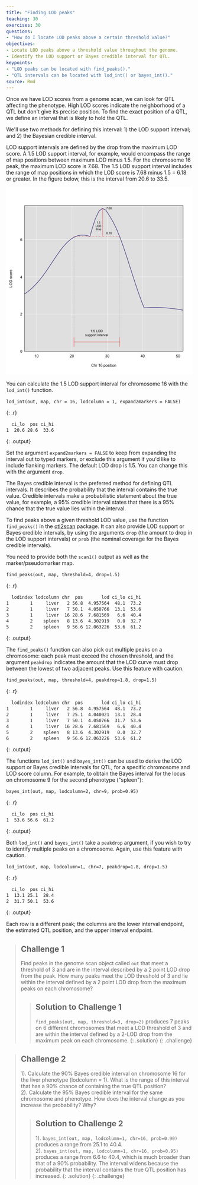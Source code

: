 ```yaml
---
title: "Finding LOD peaks"
teaching: 30
exercises: 30
questions:
- "How do I locate LOD peaks above a certain threshold value?"
objectives:
- Locate LOD peaks above a threshold value throughout the genome.
- Identify the LOD support or Bayes credible interval for QTL.
keypoints:
- "LOD peaks can be located with find_peaks()."
- "QTL intervals can be located with lod_int() or bayes_int()."
source: Rmd
---
```






Once we have LOD scores from a genome scan, we can look for QTL affecting the phenotype. High LOD scores indicate the neighborhood of a QTL but don't give its precise position. To find the exact position of a QTL, we define an interval that is likely to hold the QTL.

We'll use two methods for defining this interval: 1) the LOD support interval; and 2) the Bayesian credible interval.

LOD support intervals are defined by the drop from the maximum LOD score. A 1.5 LOD support interval, for example, would encompass the range of map positions between maximum LOD minus 1.5. For the chromosome 16 peak, the maximum LOD score is 7.68. The 1.5 LOD support interval includes the range of map positions in which the LOD score is 7.68 minus 1.5 = 6.18 or greater. In the figure below, this is the interval from 20.6 to 33.5.

![](../fig/lod-support.png)

You can calculate the 1.5 LOD support interval for chromosome 16 with the `lod_int()` function.


~~~
lod_int(out, map, chr = 16, lodcolumn = 1, expand2markers = FALSE)
~~~
{: .r}



~~~
  ci_lo  pos ci_hi
1  20.6 28.6  33.6
~~~
{: .output}

Set the argument `expand2markers = FALSE` to keep from expanding the interval out to typed markers, or exclude this argument if you'd like to include flanking markers. The default LOD drop is 1.5. You can change this with the argument `drop`.

The Bayes credible interval is the preferred method for defining QTL intervals. It describes the probability that the interval contains the true value. Credible intervals make a probabilistic statement about the true value, for example, a 95% credible interval states that there is a 95% chance that the true value lies within the interval.

To find peaks above a given threshold LOD value, use the function `find_peaks()` in the
[qtl2scan](https://github.com/rqtl/qtl2scan) package. It can also provide LOD support or Bayes credible intervals, by using the arguments `drop` (the amount to drop in the LOD support intervals) or `prob` (the nominal coverage for the Bayes credible intervals).

You need to provide both the `scan1()` output as well as the marker/pseudomarker map.


~~~
find_peaks(out, map, threshold=4, drop=1.5)
~~~
{: .r}



~~~
  lodindex lodcolumn chr  pos       lod ci_lo ci_hi
1        1     liver   2 56.8  4.957564  48.1  73.2
2        1     liver   7 50.1  4.050766  13.1  53.6
3        1     liver  16 28.6  7.681569   6.6  40.4
4        2    spleen   8 13.6  4.302919   0.0  32.7
5        2    spleen   9 56.6 12.063226  53.6  61.2
~~~
{: .output}

The `find_peaks()` function can also pick out multiple peaks on a chromosome: each peak must exceed the chosen threshold, and the argument `peakdrop` indicates the amount that the LOD curve must drop between the lowest of two adjacent peaks.  Use this feature with caution.


~~~
find_peaks(out, map, threshold=4, peakdrop=1.8, drop=1.5)
~~~
{: .r}



~~~
  lodindex lodcolumn chr  pos       lod ci_lo ci_hi
1        1     liver   2 56.8  4.957564  48.1  73.2
2        1     liver   7 25.1  4.040021  13.1  28.4
3        1     liver   7 50.1  4.050766  31.7  53.6
4        1     liver  16 28.6  7.681569   6.6  40.4
5        2    spleen   8 13.6  4.302919   0.0  32.7
6        2    spleen   9 56.6 12.063226  53.6  61.2
~~~
{: .output}

The functions `lod_int()` and `bayes_int()` can be used to derive the LOD support or Bayes credible intervals for QTL, for a specific chromosome and LOD score column. For example, to obtain the Bayes
interval for the locus on chromosome 9 for the second phenotype ("spleen"):


~~~
bayes_int(out, map, lodcolumn=2, chr=9, prob=0.95)
~~~
{: .r}



~~~
  ci_lo  pos ci_hi
1  53.6 56.6  61.2
~~~
{: .output}

Both `lod_int()` and `bayes_int()` take a `peakdrop` argument, if you wish to try to identify multiple peaks on a chromosome. Again, use this feature with caution.


~~~
lod_int(out, map, lodcolumn=1, chr=7, peakdrop=1.8, drop=1.5)
~~~
{: .r}



~~~
  ci_lo  pos ci_hi
1  13.1 25.1  28.4
2  31.7 50.1  53.6
~~~
{: .output}

Each row is a different peak; the columns are the lower interval endpoint, the estimated QTL position, and the upper interval endpoint.

> ## Challenge 1
> Find peaks in the genome scan object called `out` that meet a threshold of 3 and are in the interval described by a 2 point LOD drop from the peak. How many peaks meet the LOD threshold of 3 and lie within the interval defined by a 2 point LOD drop from the maximum peaks on each chromosome?
>
> > ## Solution to Challenge 1
> > `find_peaks(out, map, threshold=3, drop=2)` produces 7 peaks on 6 different chromosomes that meet a LOD threshold of 3 and are within the interval defined by a 2-LOD drop from the maximum peak on each chromosome.
> {: .solution}
{: .challenge}


> ## Challenge 2
> 1). Calculate the 90% Bayes credible interval on chromosome 16 for the liver phenotype (lodcolumn = 1).
What is the range of this interval that has a 90% chance of containing the true QTL position?  
2). Calculate the 95% Bayes credible interval for the same chromosome and phenotype. How does the interval change as you increase the probability? Why?
>
> > ## Solution to Challenge 2
> >
> > 1). `bayes_int(out, map, lodcolumn=1, chr=16, prob=0.90)` produces a range from 25.1 to 40.4.  
> > 2). `bayes_int(out, map, lodcolumn=1, chr=16, prob=0.95)` produces a range from 6.6 to 40.4, which is much broader than that of a 90% probability. The interval widens because the probability that the interval contains the true QTL position has increased. 
> {: .solution}
{: .challenge}
